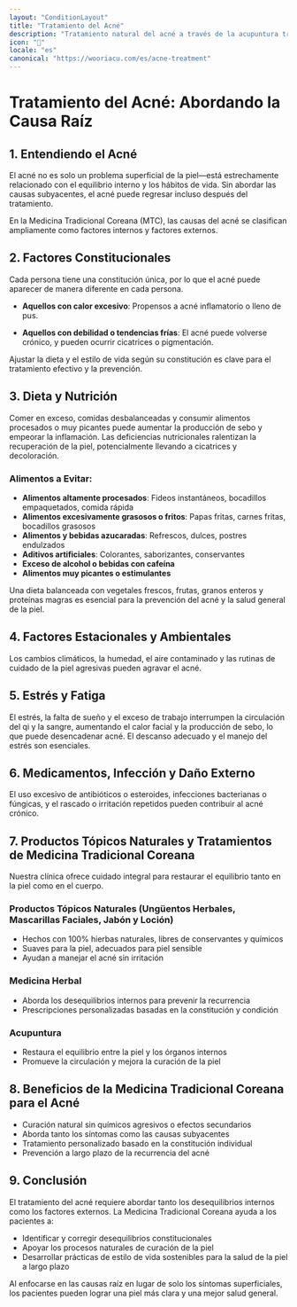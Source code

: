 ```yaml
---
layout: "ConditionLayout"
title: "Tratamiento del Acné"
description: "Tratamiento natural del acné a través de la acupuntura tradicional coreana y la medicina herbal. Alivio efectivo para el acné inflamatorio, cicatrices y brotes hormonales en Riverside, CA."
icon: "🌟"
locale: "es"
canonical: "https://wooriacu.com/es/acne-treatment"
---
```


# Tratamiento del Acné: Abordando la Causa Raíz

## 1. Entendiendo el Acné

El acné no es solo un problema superficial de la piel—está estrechamente relacionado con el equilibrio interno y los hábitos de vida. Sin abordar las causas subyacentes, el acné puede regresar incluso después del tratamiento.

En la Medicina Tradicional Coreana (MTC), las causas del acné se clasifican ampliamente como factores internos y factores externos.

## 2. Factores Constitucionales

Cada persona tiene una constitución única, por lo que el acné puede aparecer de manera diferente en cada persona.

- **Aquellos con calor excesivo**: Propensos a acné inflamatorio o lleno de pus.

- **Aquellos con debilidad o tendencias frías**: El acné puede volverse crónico, y pueden ocurrir cicatrices o pigmentación.

Ajustar la dieta y el estilo de vida según su constitución es clave para el tratamiento efectivo y la prevención.

## 3. Dieta y Nutrición

Comer en exceso, comidas desbalanceadas y consumir alimentos procesados o muy picantes puede aumentar la producción de sebo y empeorar la inflamación. Las deficiencias nutricionales ralentizan la recuperación de la piel, potencialmente llevando a cicatrices y decoloración.

### Alimentos a Evitar:

- **Alimentos altamente procesados**: Fideos instantáneos, bocadillos empaquetados, comida rápida
- **Alimentos excesivamente grasosos o fritos**: Papas fritas, carnes fritas, bocadillos grasosos
- **Alimentos y bebidas azucaradas**: Refrescos, dulces, postres endulzados
- **Aditivos artificiales**: Colorantes, saborizantes, conservantes
- **Exceso de alcohol o bebidas con cafeína**
- **Alimentos muy picantes o estimulantes**

Una dieta balanceada con vegetales frescos, frutas, granos enteros y proteínas magras es esencial para la prevención del acné y la salud general de la piel.

## 4. Factores Estacionales y Ambientales

Los cambios climáticos, la humedad, el aire contaminado y las rutinas de cuidado de la piel agresivas pueden agravar el acné.

## 5. Estrés y Fatiga

El estrés, la falta de sueño y el exceso de trabajo interrumpen la circulación del qi y la sangre, aumentando el calor facial y la producción de sebo, lo que puede desencadenar acné. El descanso adecuado y el manejo del estrés son esenciales.

## 6. Medicamentos, Infección y Daño Externo

El uso excesivo de antibióticos o esteroides, infecciones bacterianas o fúngicas, y el rascado o irritación repetidos pueden contribuir al acné crónico.

## 7. Productos Tópicos Naturales y Tratamientos de Medicina Tradicional Coreana

Nuestra clínica ofrece cuidado integral para restaurar el equilibrio tanto en la piel como en el cuerpo.

### Productos Tópicos Naturales (Ungüentos Herbales, Mascarillas Faciales, Jabón y Loción)

- Hechos con 100% hierbas naturales, libres de conservantes y químicos
- Suaves para la piel, adecuados para piel sensible
- Ayudan a manejar el acné sin irritación

### Medicina Herbal

- Aborda los desequilibrios internos para prevenir la recurrencia
- Prescripciones personalizadas basadas en la constitución y condición

### Acupuntura

- Restaura el equilibrio entre la piel y los órganos internos
- Promueve la circulación y mejora la curación de la piel

## 8. Beneficios de la Medicina Tradicional Coreana para el Acné

- Curación natural sin químicos agresivos o efectos secundarios
- Aborda tanto los síntomas como las causas subyacentes
- Tratamiento personalizado basado en la constitución individual
- Prevención a largo plazo de la recurrencia del acné

## 9. Conclusión

El tratamiento del acné requiere abordar tanto los desequilibrios internos como los factores externos. La Medicina Tradicional Coreana ayuda a los pacientes a:

- Identificar y corregir desequilibrios constitucionales
- Apoyar los procesos naturales de curación de la piel
- Desarrollar prácticas de estilo de vida sostenibles para la salud de la piel a largo plazo

Al enfocarse en las causas raíz en lugar de solo los síntomas superficiales, los pacientes pueden lograr una piel más clara y una mejor salud general.